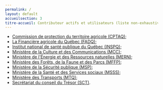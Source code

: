 ```yaml
---
permalink: /
layout: default
accueilsection: 3
titre-accueil: Contributeur actifs et utilisateurs (liste non-exhaustive)
---
```



- [Commission de protection du territoire agricole (CPTAQ)](http://www.cptaq.gouv.qc.ca/);
- [La Financière agricole du Québec (FADQ)](http://www.fadq.qc.ca/);
- [Institut national de santé publique du Québec (INSPQ)](http://www.inspq.qc.ca/);
- [Ministère de la Culture et des Communications (MCC)](http://www.mcc.gouv.qc.ca/);
- [Ministère de l'Énergie et des Ressources naturelles (MERN)](http://www.mern.gouv.qc.ca/);
- [Ministère des Forêts, de la Faune et des Parcs (MFFP)](http://www.mffp.gouv.qc.ca/);
- [Ministère de la Sécurité publique (MSP)](http://www.securitepublique.gouv.qc.ca/);
- [Ministère de la Santé et des Services sociaux (MSSS)](http://www.msss.gouv.qc.ca/);
- [Ministère des Transports (MTQ)](https://www.transports.gouv.qc.ca);
- [Secrétariat du conseil du Trésor (SCT)](http://www.tresor.gouv.qc.ca/).



